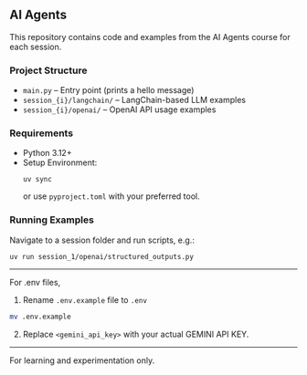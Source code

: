 ## AI Agents 

This repository contains code and examples from the AI Agents course for each session. 

### Project Structure

- `main.py` – Entry point (prints a hello message)
- `session_{i}/langchain/` – LangChain-based LLM examples
- `session_{i}/openai/` – OpenAI API usage examples

### Requirements

- Python 3.12+
- Setup Environment:
	```fish
	uv sync
	```
	or use `pyproject.toml` with your preferred tool.

### Running Examples

Navigate to a session folder and run scripts, e.g.:

```fish
uv run session_1/openai/structured_outputs.py
```

---
For .env files,
1. Rename `.env.example` file to `.env`
```bash
mv .env.example
```
2. Replace `<gemini_api_key>` with your actual GEMINI API KEY.


---
For learning and experimentation only.


